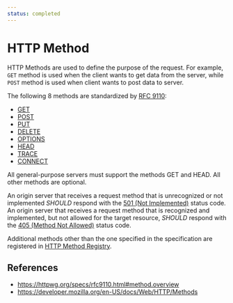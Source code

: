 ```yaml
---
status: completed
---
```


# HTTP Method

HTTP Methods are used to define the purpose of the request. For example, `GET` method is used when the client wants to get data from the server, while `POST` method is used when client wants to post data to server.

The following 8 methods are standardized by [RFC 9110](/ietf/rfc/9110):

- [GET](get.md)
- [POST](post.md)
- [PUT](put.md)
- [DELETE](http/method/delete.md)
- [OPTIONS](options.md)
- [HEAD](head.md)
- [TRACE](trace.md)
- [CONNECT](connect.md)

All general-purpose servers must support the methods GET and HEAD. All other methods are optional.

An origin server that receives a request method that is unrecognized or not implemented _SHOULD_ respond with the [501 (Not Implemented)](501.md) status code. An origin server that receives a request method that is recognized and implemented, but not allowed for the target resource, _SHOULD_ respond with the [405 (Method Not Allowed)](405.md) status code.

Additional methods other than the one specified in the specification are registered in [HTTP Method Registry](/http/method-registry).

## References

- https://httpwg.org/specs/rfc9110.html#method.overview
- https://developer.mozilla.org/en-US/docs/Web/HTTP/Methods
